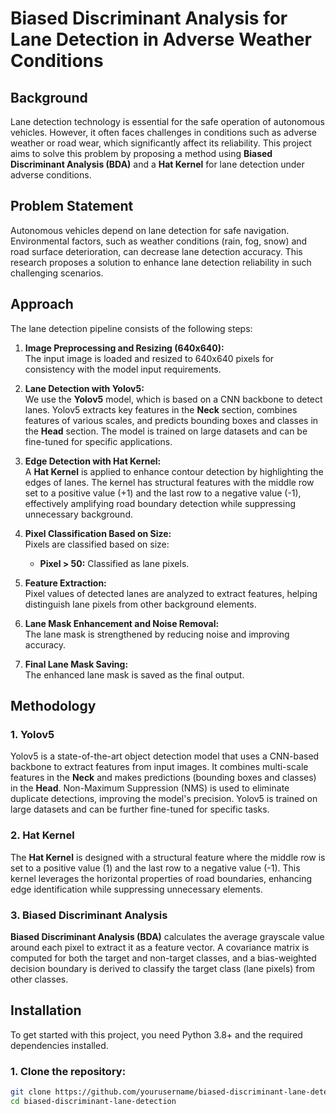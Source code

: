 # Biased Discriminant Analysis for Lane Detection in Adverse Weather Conditions

## Background

Lane detection technology is essential for the safe operation of autonomous vehicles. However, it often faces challenges in conditions such as adverse weather or road wear, which significantly affect its reliability. This project aims to solve this problem by proposing a method using **Biased Discriminant Analysis (BDA)** and a **Hat Kernel** for lane detection under adverse conditions.

## Problem Statement

Autonomous vehicles depend on lane detection for safe navigation. Environmental factors, such as weather conditions (rain, fog, snow) and road surface deterioration, can decrease lane detection accuracy. This research proposes a solution to enhance lane detection reliability in such challenging scenarios.

## Approach

The lane detection pipeline consists of the following steps:

1. **Image Preprocessing and Resizing (640x640):**  
   The input image is loaded and resized to 640x640 pixels for consistency with the model input requirements.
   
2. **Lane Detection with Yolov5:**  
   We use the **Yolov5** model, which is based on a CNN backbone to detect lanes. Yolov5 extracts key features in the **Neck** section, combines features of various scales, and predicts bounding boxes and classes in the **Head** section. The model is trained on large datasets and can be fine-tuned for specific applications.

3. **Edge Detection with Hat Kernel:**  
   A **Hat Kernel** is applied to enhance contour detection by highlighting the edges of lanes. The kernel has structural features with the middle row set to a positive value (+1) and the last row to a negative value (-1), effectively amplifying road boundary detection while suppressing unnecessary background.

4. **Pixel Classification Based on Size:**  
   Pixels are classified based on size:
   - **Pixel > 50:** Classified as lane pixels.

5. **Feature Extraction:**  
   Pixel values of detected lanes are analyzed to extract features, helping distinguish lane pixels from other background elements.

6. **Lane Mask Enhancement and Noise Removal:**  
   The lane mask is strengthened by reducing noise and improving accuracy.

7. **Final Lane Mask Saving:**  
   The enhanced lane mask is saved as the final output.

## Methodology

### 1. Yolov5
Yolov5 is a state-of-the-art object detection model that uses a CNN-based backbone to extract features from input images. It combines multi-scale features in the **Neck** and makes predictions (bounding boxes and classes) in the **Head**. Non-Maximum Suppression (NMS) is used to eliminate duplicate detections, improving the model's precision. Yolov5 is trained on large datasets and can be further fine-tuned for specific tasks.

### 2. Hat Kernel
The **Hat Kernel** is designed with a structural feature where the middle row is set to a positive value (1) and the last row to a negative value (-1). This kernel leverages the horizontal properties of road boundaries, enhancing edge identification while suppressing unnecessary elements.

### 3. Biased Discriminant Analysis
**Biased Discriminant Analysis (BDA)** calculates the average grayscale value around each pixel to extract it as a feature vector. A covariance matrix is computed for both the target and non-target classes, and a bias-weighted decision boundary is derived to classify the target class (lane pixels) from other classes.

## Installation

To get started with this project, you need Python 3.8+ and the required dependencies installed.

### 1. Clone the repository:

```bash
git clone https://github.com/yourusername/biased-discriminant-lane-detection.git
cd biased-discriminant-lane-detection

